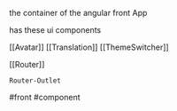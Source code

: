 the container of the angular front App

has these ui components

[[Avatar]]
[[Translation]]
[[ThemeSwitcher]]

[[Router]]

`Router-Outlet`



#front #component